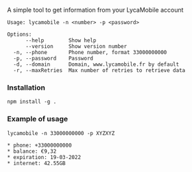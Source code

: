 A simple tool to get information from your LycaMobile account

```
Usage: lycamobile -n <number> -p <password>

Options:
      --help        Show help 
      --version     Show version number
  -n, --phone       Phone number, format 33000000000
  -p, --password    Password
  -d, --domain      Domain, www.lycamobile.fr by default
  -r, --maxRetries  Max number of retries to retrieve data
```

### Installation

```
npm install -g .
```

### Example of usage

```
lycamobile -n 33000000000 -p XYZXYZ

* phone: +33000000000
* balance: €9,32
* expiration: 19-03-2022
* internet: 42.55GB
```
